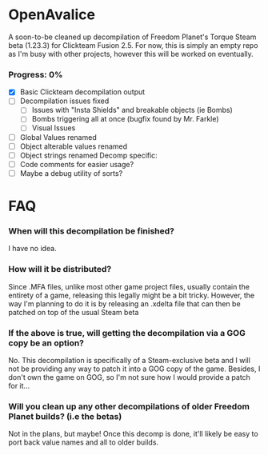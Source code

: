 # OpenAvalice
A soon-to-be cleaned up decompilation of Freedom Planet's Torque Steam beta (1.23.3) for Clickteam Fusion 2.5. For now, this is simply an empty repo as I'm busy with other projects, however this will be worked on eventually.

### Progress: 0%
- [x] Basic Clickteam decompilation output
- [ ] Decompilation issues fixed
  - [ ] Issues with "Insta Shields" and breakable objects (ie Bombs)
  - [ ] Bombs triggering all at once (bugfix found by Mr. Farkle)
  - [ ] Visual Issues
- [ ] Global Values renamed
- [ ] Object alterable values renamed
- [ ] Object strings renamed
Decomp specific:
- [ ] Code comments for easier usage?
- [ ] Maybe a debug utility of sorts?

# FAQ
### When will this decompilation be finished?
I have no idea.
### How will it be distributed?
Since .MFA files, unlike most other game project files, usually contain the entirety of a game, releasing this legally might be a bit tricky. However, the way I'm planning to do it is by releasing an .xdelta file that can then be patched on top of the usual Steam beta 
### If the above is true, will getting the decompilation via a GOG copy be an option?
No. This decompilation is specifically of a Steam-exclusive beta and I will not be providing any way to patch it into a GOG copy of the game. Besides, I don't own the game on GOG, so I'm not sure how I would provide a patch for it...
### Will you clean up any other decompilations of older Freedom Planet builds? (i.e the betas)
Not in the plans, but maybe! Once this decomp is done, it'll likely be easy to port back value names and all to older builds.
